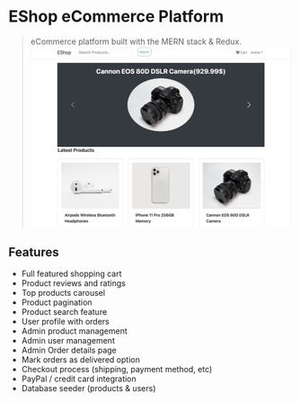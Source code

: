 # EShop eCommerce Platform

> eCommerce platform built with the MERN stack & Redux.
![screenshot](https://github.com/MishkaZi/electronics-shop-mern/blob/master/uploads/Screen%20Shot%202021-12-07%20at%2012.27.23.png)
## Features

- Full featured shopping cart
- Product reviews and ratings
- Top products carousel
- Product pagination
- Product search feature
- User profile with orders
- Admin product management
- Admin user management
- Admin Order details page
- Mark orders as delivered option
- Checkout process (shipping, payment method, etc)
- PayPal / credit card integration
- Database seeder (products & users)
